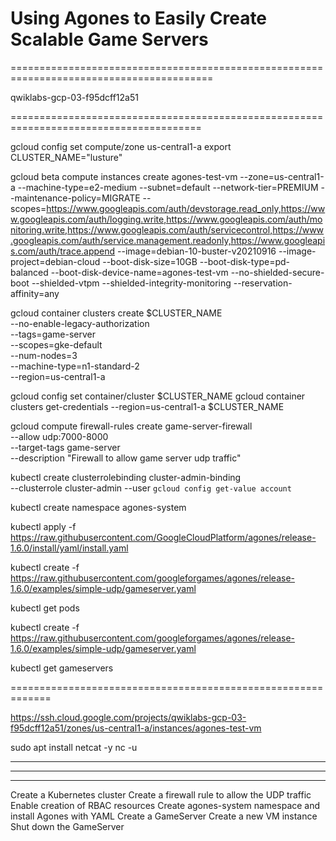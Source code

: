 # Using Agones to Easily Create Scalable Game Servers

=========================================================================================



qwiklabs-gcp-03-f95dcff12a51




=======================================================================================


gcloud config set compute/zone us-central1-a
export CLUSTER_NAME="lusture"


gcloud beta compute instances create agones-test-vm --zone=us-central1-a --machine-type=e2-medium --subnet=default --network-tier=PREMIUM --maintenance-policy=MIGRATE --scopes=https://www.googleapis.com/auth/devstorage.read_only,https://www.googleapis.com/auth/logging.write,https://www.googleapis.com/auth/monitoring.write,https://www.googleapis.com/auth/servicecontrol,https://www.googleapis.com/auth/service.management.readonly,https://www.googleapis.com/auth/trace.append --image=debian-10-buster-v20210916 --image-project=debian-cloud --boot-disk-size=10GB --boot-disk-type=pd-balanced --boot-disk-device-name=agones-test-vm --no-shielded-secure-boot --shielded-vtpm --shielded-integrity-monitoring --reservation-affinity=any

gcloud container clusters create $CLUSTER_NAME \
  --no-enable-legacy-authorization \
  --tags=game-server \
  --scopes=gke-default \
  --num-nodes=3 \
  --machine-type=n1-standard-2 \
  --region=us-central1-a


gcloud config set container/cluster $CLUSTER_NAME
gcloud container clusters get-credentials --region=us-central1-a $CLUSTER_NAME


gcloud compute firewall-rules create game-server-firewall \
  --allow udp:7000-8000 \
  --target-tags game-server \
  --description "Firewall to allow game server udp traffic"

  kubectl create clusterrolebinding cluster-admin-binding \
  --clusterrole cluster-admin --user `gcloud config get-value account`

kubectl create namespace agones-system


kubectl apply -f https://raw.githubusercontent.com/GoogleCloudPlatform/agones/release-1.6.0/install/yaml/install.yaml

kubectl create -f https://raw.githubusercontent.com/googleforgames/agones/release-1.6.0/examples/simple-udp/gameserver.yaml

kubectl get pods

kubectl create -f https://raw.githubusercontent.com/googleforgames/agones/release-1.6.0/examples/simple-udp/gameserver.yaml

kubectl get gameservers

=============================================================



https://ssh.cloud.google.com/projects/qwiklabs-gcp-03-f95dcff12a51/zones/us-central1-a/instances/agones-test-vm


sudo apt install netcat -y
nc -u 










---
---
---



Create a Kubernetes cluster
Create a firewall rule to allow the UDP traffic
Enable creation of RBAC resources
Create agones-system namespace and install Agones with YAML
Create a GameServer
Create a new VM instance
Shut down the GameServer

